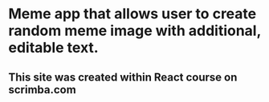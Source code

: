 # Meme app that allows user to create random meme image with additional, editable text.
## This site was created within React course on scrimba.com
